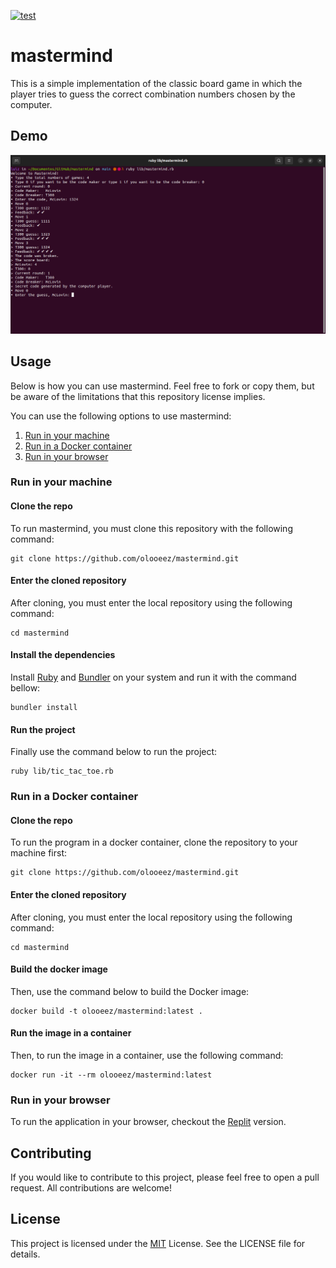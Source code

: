 [![test](https://github.com/olooeez/mastermind/actions/workflows/test.yml/badge.svg)](https://github.com/olooeez/mastermind/actions/workflows/test.yml)

# mastermind

This is a simple implementation of the classic board game in which the player tries to guess the correct combination numbers chosen by the computer.

## Demo

![Demo of mastermind](https://raw.githubusercontent.com/olooeez/mastermind/main/img/demo.png)

## Usage

Below is how you can use mastermind. Feel free to fork or copy them, but be aware of the limitations that this repository license implies.

You can use the following options to use mastermind:

1. [Run in your machine](#run-in-your-machine)
2. [Run in a Docker container](#run-in-a-docker-container)
3. [Run in your browser](#run-in-your-browser)

### Run in your machine

#### Clone the repo

To run mastermind, you must clone this repository with the following command:

```
git clone https://github.com/olooeez/mastermind.git
```

#### Enter the cloned repository

After cloning, you must enter the local repository using the following command:

```
cd mastermind
```

#### Install the dependencies

Install [Ruby](https://www.ruby-lang.org) and [Bundler](https://bundler.io/) on your system and run it with the command bellow:

```
bundler install
```

#### Run the project

Finally use the command below to run the project:

```
ruby lib/tic_tac_toe.rb
```

### Run in a Docker container

#### Clone the repo

To run the program in a docker container, clone the repository to your machine first:

```
git clone https://github.com/olooeez/mastermind.git
```

#### Enter the cloned repository

After cloning, you must enter the local repository using the following command:

```
cd mastermind
```

#### Build the docker image

Then, use the command below to build the Docker image:

```
docker build -t olooeez/mastermind:latest .
```

#### Run the image in a container

Then, to run the image in a container, use the following command:

```
docker run -it --rm olooeez/mastermind:latest
```

### Run in your browser

To run the application in your browser, checkout the [Replit](https://replit.com/@olooeez/mastermind) version.


## Contributing

If you would like to contribute to this project, please feel free to open a pull request. All contributions are welcome!

## License

This project is licensed under the [MIT](https://github.com/olooeez/mastermind/blob/main/LICENSE) License. See the LICENSE file for details.
